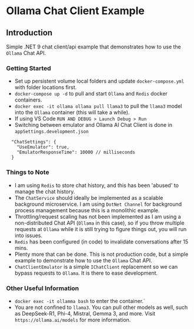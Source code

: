 # Ollama Chat Client Example

## Introduction
Simple .NET 9 chat client/api example that demonstrates how to use the `Ollama` Chat API.

### Getting Started
- Set up persistent volume local folders and update `docker-compose.yml` with folder locations first.
- `docker-compose up -d` to pull and start `Ollama` and `Redis` docker containers.
- `docker exec -it ollama ollama pull llama3` to pull the `llama3` model into the `Ollama` container (this will take a while).
- If using VS Code `RUN AND DEBUG > Launch Debug > Run`
- Switching between emulator and Ollama AI Chat Client is done in `appSettings.development.json`
```
  "ChatSettings": {
    "UseEmulator": true,
    "EmulatorResponseTime": 10000 // milliseconds
  }
```

### Things to Note
- I am using `Redis` to store chat history, and this has been 'abused' to manage the chat history.
- The `ChatService` should ideally be implemented as a scalable background microservice. I am using `DotNet Channel` for background process management because this is a monolithic example.
- Throttling/request scaling has not been implemented as I am using a non-distributed Chat API (`Ollama` in this case), so if you throw multiple requests at `Ollama` while it is still trying to figure things out, you will run into issues.
- `Redis` has been configured (in code) to invalidate conversations after 15 mins.
- Plenty more that can be done. This is not production code, but a simple example to demonstrate how to use the `Ollama` Chat API.
- `ChatClientEmulator` is a simple `IChatClient` replacement so we can bypass requests to `Ollama`. It is there to ease development.

### Other Useful Information
- `docker exec -it ollamma bash` to enter the container.`
- You are not confined to `llama3`. You can pull other models as well, such as DeepSeek-R1, Phi-4, Mistral, Gemma 3, and more. Visit `https://ollama.ai/models` for more information.
